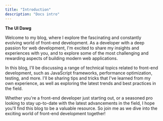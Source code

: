 ```yaml
---
title: "Introduction"
description: "Docs intro"
---
```


**The UI Dawg**

Welcome to my blog, where I explore the fascinating and constantly evolving world of front-end development. As a developer with a deep passion for web development, I'm excited to share my insights and experiences with you, and to explore some of the most challenging and rewarding aspects of building modern web applications.

In this blog, I'll be discussing a range of technical topics related to front-end development, such as JavaScript frameworks, performance optimization, testing, and more. I'll be sharing tips and tricks that I've learned from my own experience, as well as exploring the latest trends and best practices in the field.

Whether you're a front-end developer just starting out, or a seasoned pro looking to stay up-to-date with the latest advancements in the field, I hope you'll find this blog to be a valuable resource. So join me as we dive into the exciting world of front-end development together!